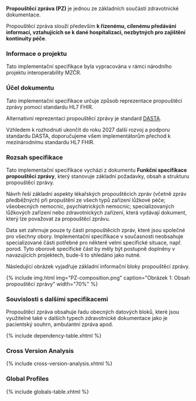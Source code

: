 **Propouštěcí zpráva (PZ)** je jednou ze základních součástí zdravotnické dokumentace.

Propouštěcí zpráva slouží především **k řízenému, cílenému předávání informací, vztahujících se k dané hospitalizaci, nezbytných pro zajištění kontinuity péče**.

### Informace o projektu
Tato implementační specifikace byla vypracována v rámci národního projektu interoperability MZČR.

### Účel dokumentu
Tato implementační specifikace určuje způsob reprezentace propouštěcí zprávy pomocí standardu HL7 FHIR.

Alternativní reprezentací propouštěcí zprávy je standard [DASTA](https://www.dastacr.cz/dasta/start.htm).

Vzhledem k rozhodnutí ukončit do roku 2027 další rozvoj a podporu standardu DASTA, doporučujeme všem implementátorům přechod k mezinárodnímu standardu HL7 FHIR.

### Rozsah specifikace
Tato implementační specifikace vychází z dokumentu **Funkční specifikace propouštěcí zprávy**, který stanovuje základní požadavky, obsah a strukturu propouštěcí zprávy.

Návrh řeší základní aspekty lékařských propouštěcích zpráv (včetně zpráv předběžných) při propuštění ze všech typů zařízení lůžkové péče; všeobecných nemocnic, psychiatrických nemocnic; specializovaných lůžkových zařízení nebo zdravotnických zařízení, která vydávají dokument, který lze považovat za propouštěcí zprávu.

Data set zahrnuje pouze ty části propouštěcích zpráv, které jsou společné pro všechny obory. Implementační specifikace v současnosti neobsahuje specializované části potřebné pro některé velmi specifické situace, např. porod. Tyto oborově specifické část by měly být postupně doplněny v navazujících projektech, bude-li to shledáno jako nutné.

Následující obrázek vyjadřuje základní informační bloky propouštěcí zprávy.

{% include img.html img="PZ-composition.png" caption="Obrázek 1: Obsah propouštěcí zprávy" width="70%" %}

### Souvislosti s dalšími specifikacemi

Propouštěcí zpráva obsahuje řadu obecných datových bloků, které jsou využitelné také v dalších typech zdravotnické dokumentace jako je pacientský souhrn, ambulantní zpráva apod.

{% include dependency-table.xhtml %}

### Cross Version Analysis

{% include cross-version-analysis.xhtml %}

### Global Profiles

{% include globals-table.xhtml %}
